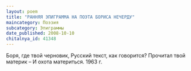 ```yaml
---
layout: poem
title: "РАННЯЯ ЭПИГРАММА НА ПОЭТА БОРИСА НЕЧЕРДУ"
maincategory: Поэзия
subcategory: Эпиграммы
date_published: 2008-10-10
chitalnya_id: 41348
---
```




Боря, где твой черновик,
Русский текст, как говорится?
Прочитал твой материк –
И охота материться.
1963 г.






